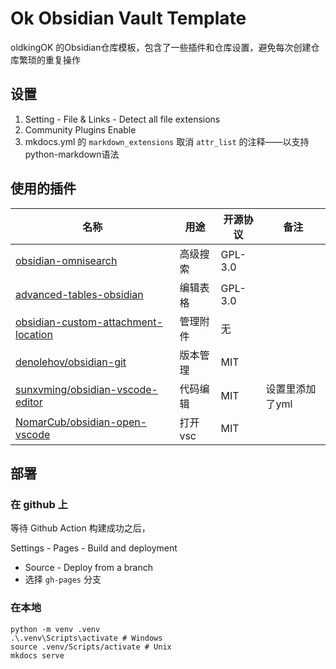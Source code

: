 # Ok Obsidian Vault Template

oldkingOK 的Obsidian仓库模板，包含了一些插件和仓库设置，避免每次创建仓库繁琐的重复操作

## 设置

1. Setting - File & Links - Detect all file extensions
2. Community Plugins Enable
3. mkdocs.yml 的 `markdown_extensions` 取消 `attr_list` 的注释——以支持python-markdown语法

## 使用的插件

| 名称                                                                                                        | 用途    | 开源协议    | 备注        |
| --------------------------------------------------------------------------------------------------------- | ----- | ------- | --------- |
| [obsidian-omnisearch](https://github.com/scambier/obsidian-omnisearch)                                    | 高级搜索  | GPL-3.0 |           |
| [advanced-tables-obsidian](https://github.com/tgrosinger/advanced-tables-obsidian)                        | 编辑表格  | GPL-3.0 |           |
| [obsidian-custom-attachment-location](https://github.com/RainCat1998/obsidian-custom-attachment-location) | 管理附件  | 无       |           |
| [denolehov/obsidian-git](https://github.com/denolehov/obsidian-git)                                       | 版本管理  | MIT     |           |
| [sunxvming/obsidian-vscode-editor](https://github.com/sunxvming/obsidian-vscode-editor)                   | 代码编辑  | MIT     | 设置里添加了yml |
| [NomarCub/obsidian-open-vscode](https://github.com/NomarCub/obsidian-open-vscode)                         | 打开vsc | MIT     |           |

## 部署

### 在 github 上

等待 Github Action 构建成功之后，

Settings - Pages - Build and deployment

- Source - Deploy from a branch
- 选择 `gh-pages` 分支

### 在本地

```shell
python -m venv .venv
.\.venv\Scripts\activate # Windows
source .venv/Scripts/activate # Unix
mkdocs serve
```